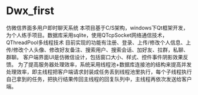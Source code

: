 # Dwx_first
仿微信界面多用户即时聊天系统
本项目基于C/S架构，windows下Qt框架开发，为个人练手项目。数据库采用sqlite，使用QTcpSocket网络通信技术，QThreadPool多线程技术
目前实现的功能有注册、登录、上传/修改个人信息、上传/修改个人头像、修改好友备注、搜索用户、搜索会话、加好友、拉群，私聊、群聊。
客户端界面UI是仿微信设计，包括窗口大小、样式、控件事件阴影效果反馈。
为了提高服务器处理效率，系统采用线程池+数据库连接池的结构来提高并发处理效率，即主线程把客户端请求封装成任务丢到线程池里执行，每个子线程执行自己拿到的任务，把执行结果传回主线程的回复队列中，主线程再依次发送给客户端。

